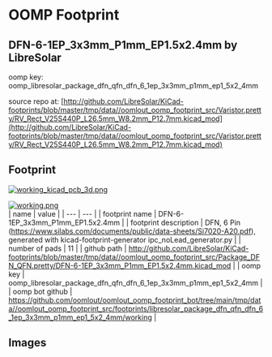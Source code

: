 # OOMP Footprint  
## DFN-6-1EP_3x3mm_P1mm_EP1.5x2.4mm  by LibreSolar  
  
oomp key: oomp_libresolar_package_dfn_qfn_dfn_6_1ep_3x3mm_p1mm_ep1_5x2_4mm  
  
source repo at: [http://github.com/LibreSolar/KiCad-footprints/blob/master/tmp/data//oomlout_oomp_footprint_src/Varistor.pretty/RV_Rect_V25S440P_L26.5mm_W8.2mm_P12.7mm.kicad_mod](http://github.com/LibreSolar/KiCad-footprints/blob/master/tmp/data//oomlout_oomp_footprint_src/Varistor.pretty/RV_Rect_V25S440P_L26.5mm_W8.2mm_P12.7mm.kicad_mod)  
## Footprint  
  
[![working_kicad_pcb_3d.png](working_kicad_pcb_3d_600.png)](working_kicad_pcb_3d.png)  
  
[![working.png](working_600.png)](working.png)  
| name | value | 
| --- | --- | 
| footprint name | DFN-6-1EP_3x3mm_P1mm_EP1.5x2.4mm | 
| footprint description | DFN, 6 Pin (https://www.silabs.com/documents/public/data-sheets/Si7020-A20.pdf), generated with kicad-footprint-generator ipc_noLead_generator.py | 
| number of pads | 11 | 
| github path | http://github.com/LibreSolar/KiCad-footprints/blob/master/tmp/data//oomlout_oomp_footprint_src/Package_DFN_QFN.pretty/DFN-6-1EP_3x3mm_P1mm_EP1.5x2.4mm.kicad_mod | 
| oomp key | oomp_libresolar_package_dfn_qfn_dfn_6_1ep_3x3mm_p1mm_ep1_5x2_4mm | 
| oomp bot github | https://github.com/oomlout/oomlout_oomp_footprint_bot/tree/main/tmp/data//oomlout_oomp_footprint_src/footprints/libresolar_package_dfn_qfn_dfn_6_1ep_3x3mm_p1mm_ep1_5x2_4mm/working | 
## Images  
